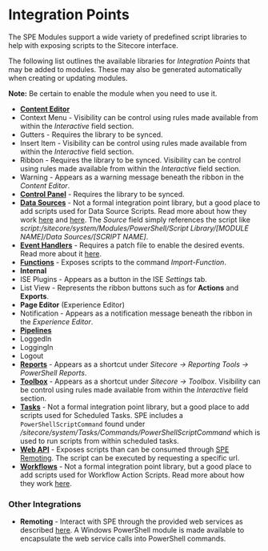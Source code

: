 # Integration Points

The SPE Modules support a wide variety of predefined script libraries to help with exposing scripts to the Sitecore interface.

The following list outlines the available libraries for *Integration Points* that may be added to modules. These may also be generated automatically when creating or updating modules. 

**Note:** Be certain to enable the module when you need to use it.

* **[Content Editor](content-editor.md)**
 * Context Menu - Visibility can be control using rules made available from within the *Interactive* field section.
 * Gutters - Requires the library to be synced.
 * Insert Item - Visibility can be control using rules made available from within the *Interactive* field section.
 * Ribbon - Requires the library to be synced. Visibility can be control using rules made available from within the *Interactive* field section.
 * Warning - Appears as a warning message beneath the ribbon in the *Content Editor*.
* **[Control Panel](control-panel.md)** - Requires the library to be synced.
* **[Data Sources](date-sources.md)** - Not a formal integration point library, but a good place to add scripts used for Data Source Scripts. Read more about how they work [here][3] and [here][4]. The *Source* field simply references the script like *script:/sitecore/system/Modules/PowerShell/Script Library/[MODULE NAME]/Data Sources/[SCRIPT NAME]*.
* **[Event Handlers](event-handlers.md)** - Requires a patch file to enable the desired events. Read more about it [here][2].
* **[Functions](functions.md)** - Exposes scripts to the command *Import-Function*.
* **Internal**
 * ISE Plugins - Appears as a button in the ISE *Settings* tab.
 * List View - Represents the ribbon buttons such as for **Actions** and **Exports**.
* **Page Editor** (Experience Editor)
 * Notification - Appears as a notification message beneath the ribbon in the *Experience Editor*.
* **[Pipelines](pipelines.md)**
 * LoggedIn
 * LoggingIn
 * Logout
* **[Reports](reports.md)** - Appears as a shortcut under *Sitecore -> Reporting Tools -> PowerShell Reports*.
* **[Toolbox](toolbox.md)** - Appears as a shortcut under *Sitecore -> Toolbox*. Visibility can be control using rules made available from within the *Interactive* field section.
* **[Tasks](tasks.md)** - Not a formal integration point library, but a good place to add scripts used for Scheduled Tasks. SPE includes a `PowerShellScriptCommand` found under */sitecore/system/Tasks/Commands/PowerShellScriptCommand* which is used to run scripts from within scheduled tasks.
* **[Web API](web-api.md)** - Exposes scripts than can be consumed through [SPE Remoting](remoting.md). The script can be executed by requesting a specific url.
* **[Workflows](workflows.md)** - Not a formal integration point library, but a good place to add scripts used for Workflow Action Scripts. Read more about how they work [here][1].

### Other Integrations

* **Remoting** - Interact with SPE through the provided web services as described [here](remoting.md). A Windows PowerShell module is made available to encapsulate the web service calls into PowerShell commands.

[1]: http://blog.najmanowicz.com/2014/11/09/introducing-powershell-actions-for-sitecore-workflows/
[2]: http://blog.najmanowicz.com/2013/05/27/react-to-sitecore-events-with-powershell-scripts/
[3]: http://blog.najmanowicz.com/2013/04/17/powershell-scripted-datasources-in-sitecore-part-1/
[4]: http://blog.najmanowicz.com/2013/05/06/powershell-scripted-data-sources-in-sitecore-part-2/